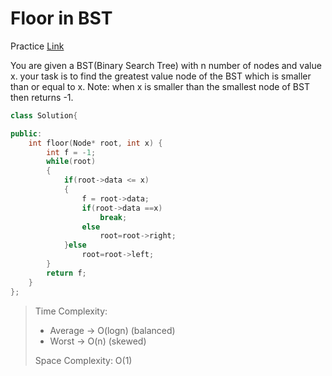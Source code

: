 # Floor in BST

Practice [Link](https://www.geeksforgeeks.org/problems/floor-in-bst/1)

You are given a BST(Binary Search Tree) with n number of nodes and value x. your task is to find the greatest value node of the BST which is smaller than or equal to x.
Note: when x is smaller than the smallest node of BST then returns -1.


```cpp
class Solution{

public:
    int floor(Node* root, int x) {
        int f = -1;
        while(root)
        {
            if(root->data <= x)
            {
                f = root->data;
                if(root->data ==x)
                    break;
                else
                    root=root->right;
            }else
                root=root->left;
        }
        return f;
    }
};
```


> Time Complexity:
> - Average -> O(logn) (balanced)
> - Worst -> O(n) (skewed)
>
> Space Complexity: O(1)